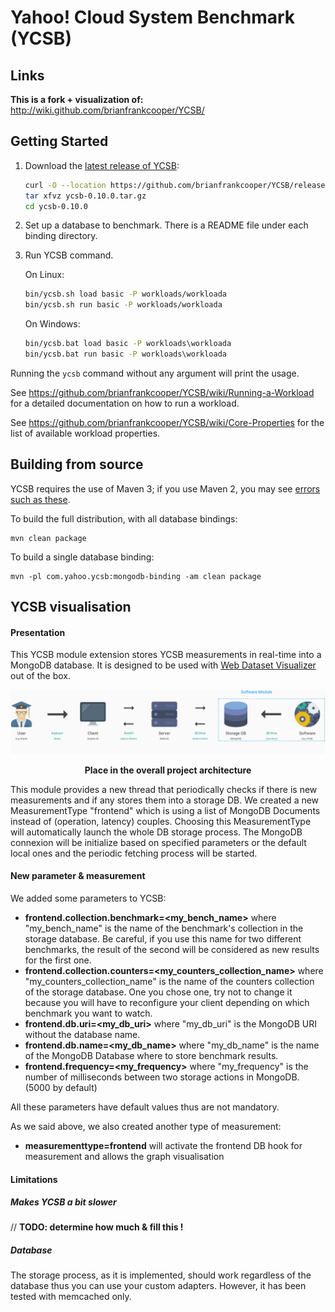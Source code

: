 <!--
Copyright (c) 2010 Yahoo! Inc., 2012 - 2016 YCSB contributors.
All rights reserved.

Licensed under the Apache License, Version 2.0 (the "License"); you
may not use this file except in compliance with the License. You
may obtain a copy of the License at

http://www.apache.org/licenses/LICENSE-2.0

Unless required by applicable law or agreed to in writing, software
distributed under the License is distributed on an "AS IS" BASIS,
WITHOUT WARRANTIES OR CONDITIONS OF ANY KIND, either express or
implied. See the License for the specific language governing
permissions and limitations under the License. See accompanying
LICENSE file.
-->

Yahoo! Cloud System Benchmark (YCSB)
====================================

Links
-----
**This is a fork + visualization of:**
http://wiki.github.com/brianfrankcooper/YCSB/

Getting Started
---------------

1. Download the [latest release of YCSB](https://github.com/brianfrankcooper/YCSB/releases/latest):

    ```sh
    curl -O --location https://github.com/brianfrankcooper/YCSB/releases/download/0.10.0/ycsb-0.10.0.tar.gz
    tar xfvz ycsb-0.10.0.tar.gz
    cd ycsb-0.10.0
    ```
    
2. Set up a database to benchmark. There is a README file under each binding 
   directory.

3. Run YCSB command. 

    On Linux:
    ```sh
    bin/ycsb.sh load basic -P workloads/workloada
    bin/ycsb.sh run basic -P workloads/workloada
    ```

    On Windows:
    ```bat
    bin/ycsb.bat load basic -P workloads\workloada
    bin/ycsb.bat run basic -P workloads\workloada
    ```

  Running the `ycsb` command without any argument will print the usage. 
   
  See https://github.com/brianfrankcooper/YCSB/wiki/Running-a-Workload
  for a detailed documentation on how to run a workload.

  See https://github.com/brianfrankcooper/YCSB/wiki/Core-Properties for 
  the list of available workload properties.

Building from source
--------------------

YCSB requires the use of Maven 3; if you use Maven 2, you may see [errors
such as these](https://github.com/brianfrankcooper/YCSB/issues/406).

To build the full distribution, with all database bindings:

    mvn clean package

To build a single database binding:

    mvn -pl com.yahoo.ycsb:mongodb-binding -am clean package


YCSB visualisation
------------------

#### Presentation

This YCSB module extension stores YCSB measurements in real-time into a MongoDB database.
It is designed to be used with [Web Dataset Visualizer](https://bitbucket.org/r0bcrane/ycsb-visualization) out of the box.

<p align="center">
  <img src="/doc/images/archi-software.png" />
</p>
<p align="center">
  <b>Place in the overall project architecture</b>
</p>

This module provides a new thread that periodically checks if there is new measurements and if any stores them into a storage DB.
We created a new MeasurementType "frontend" which is using a list of MongoDB Documents instead of (operation, latency) couples. Choosing this MeasurementType will automatically launch the whole DB storage process. The MongoDB connexion will be initialize based on specified parameters or the default local ones and the periodic fetching process will be started.

#### New parameter & measurement

We added some parameters to YCSB:

* **frontend.collection.benchmark=<my_bench_name>** where "my_bench_name" is the name of the benchmark's collection in the storage database. Be careful, if you use this name for two different benchmarks, the result of the second will be considered as new results for the first one.
* **frontend.collection.counters=<my_counters_collection_name>** where "my_counters_collection_name" is the name of the counters collection of the storage database. One you chose one, try not to change it because you will have to reconfigure your client depending on which benchmark you want to watch.
* **frontend.db.uri=<my_db_uri>** where "my_db_uri" is the MongoDB URI without the database name.
* **frontend.db.name=<my_db_name>** where "my_db_name" is the name of the MongoDB Database where to store benchmark results.
* **frontend.frequency=<my_frequency>** where "my_frequency" is the number of milliseconds between two storage actions in MongoDB. (5000 by default)

All these parameters have default values thus are not mandatory.

As we said above, we also created another type of measurement:

* **measurementtype=frontend** will activate the frontend DB hook for measurement and allows the graph visualisation

#### Limitations

##### Makes YCSB a bit slower

// **TODO: determine how much & fill this !**

##### Database

The storage process, as it is implemented, should work regardless of the database thus you can use your custom adapters.
However, it has been tested with memcached only.